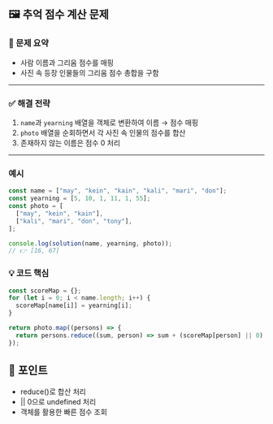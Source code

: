 ## 🖼️ 추억 점수 계산 문제

### 📘 문제 요약

- 사람 이름과 그리움 점수를 매핑
- 사진 속 등장 인물들의 그리움 점수 총합을 구함

---

### ✅ 해결 전략

1. `name`과 `yearning` 배열을 객체로 변환하여 이름 → 점수 매핑
2. `photo` 배열을 순회하면서 각 사진 속 인물의 점수를 합산
3. 존재하지 않는 이름은 점수 0 처리

---

### 예시

```javascript
const name = ["may", "kein", "kain", "kali", "mari", "don"];
const yearning = [5, 10, 1, 11, 1, 55];
const photo = [
  ["may", "kein", "kain"],
  ["kali", "mari", "don", "tony"],
];

console.log(solution(name, yearning, photo));
// 👉 [16, 67]
```

### 💡 코드 핵심

```javascript
const scoreMap = {};
for (let i = 0; i < name.length; i++) {
  scoreMap[name[i]] = yearning[i];
}

return photo.map((persons) => {
  return persons.reduce((sum, person) => sum + (scoreMap[person] || 0), 0);
});
```

## 📌 포인트

- reduce()로 합산 처리
- || 0으로 undefined 처리
- 객체를 활용한 빠른 점수 조회
